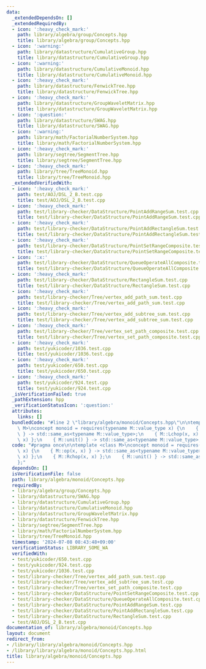 ```yaml
---
data:
  _extendedDependsOn: []
  _extendedRequiredBy:
  - icon: ':heavy_check_mark:'
    path: library/algebra/group/Concepts.hpp
    title: library/algebra/group/Concepts.hpp
  - icon: ':warning:'
    path: library/datastructure/CumulativeGroup.hpp
    title: library/datastructure/CumulativeGroup.hpp
  - icon: ':warning:'
    path: library/datastructure/CumulativeMonoid.hpp
    title: library/datastructure/CumulativeMonoid.hpp
  - icon: ':heavy_check_mark:'
    path: library/datastructure/FenwickTree.hpp
    title: library/datastructure/FenwickTree.hpp
  - icon: ':heavy_check_mark:'
    path: library/datastructure/GroupWaveletMatrix.hpp
    title: library/datastructure/GroupWaveletMatrix.hpp
  - icon: ':question:'
    path: library/datastructure/SWAG.hpp
    title: library/datastructure/SWAG.hpp
  - icon: ':warning:'
    path: library/math/FactorialNumberSystem.hpp
    title: library/math/FactorialNumberSystem.hpp
  - icon: ':heavy_check_mark:'
    path: library/segtree/SegmentTree.hpp
    title: library/segtree/SegmentTree.hpp
  - icon: ':heavy_check_mark:'
    path: library/tree/TreeMonoid.hpp
    title: library/tree/TreeMonoid.hpp
  _extendedVerifiedWith:
  - icon: ':heavy_check_mark:'
    path: test/AOJ/DSL_2_B.test.cpp
    title: test/AOJ/DSL_2_B.test.cpp
  - icon: ':heavy_check_mark:'
    path: test/library-checker/DataStructure/PointAddRangeSum.test.cpp
    title: test/library-checker/DataStructure/PointAddRangeSum.test.cpp
  - icon: ':heavy_check_mark:'
    path: test/library-checker/DataStructure/PointAddRectangleSum.test.cpp
    title: test/library-checker/DataStructure/PointAddRectangleSum.test.cpp
  - icon: ':heavy_check_mark:'
    path: test/library-checker/DataStructure/PointSetRangeComposite.test.cpp
    title: test/library-checker/DataStructure/PointSetRangeComposite.test.cpp
  - icon: ':x:'
    path: test/library-checker/DataStructure/QueueOperateAllComposite.test.cpp
    title: test/library-checker/DataStructure/QueueOperateAllComposite.test.cpp
  - icon: ':heavy_check_mark:'
    path: test/library-checker/DataStructure/RectangleSum.test.cpp
    title: test/library-checker/DataStructure/RectangleSum.test.cpp
  - icon: ':heavy_check_mark:'
    path: test/library-checker/Tree/vertex_add_path_sum.test.cpp
    title: test/library-checker/Tree/vertex_add_path_sum.test.cpp
  - icon: ':heavy_check_mark:'
    path: test/library-checker/Tree/vertex_add_subtree_sum.test.cpp
    title: test/library-checker/Tree/vertex_add_subtree_sum.test.cpp
  - icon: ':heavy_check_mark:'
    path: test/library-checker/Tree/vertex_set_path_composite.test.cpp
    title: test/library-checker/Tree/vertex_set_path_composite.test.cpp
  - icon: ':heavy_check_mark:'
    path: test/yukicoder/1036.test.cpp
    title: test/yukicoder/1036.test.cpp
  - icon: ':heavy_check_mark:'
    path: test/yukicoder/650.test.cpp
    title: test/yukicoder/650.test.cpp
  - icon: ':heavy_check_mark:'
    path: test/yukicoder/924.test.cpp
    title: test/yukicoder/924.test.cpp
  _isVerificationFailed: true
  _pathExtension: hpp
  _verificationStatusIcon: ':question:'
  attributes:
    links: []
  bundledCode: "#line 2 \"library/algebra/monoid/Concepts.hpp\"\n\ntemplate <class\
    \ M>\nconcept monoid = requires(typename M::value_type x) {\n    { M::op(x, x)\
    \ } -> std::same_as<typename M::value_type>;\n    { M::Lchop(x, x) };\n    { M::Rchop(x,\
    \ x) };\n    { M::unit() } -> std::same_as<typename M::value_type>;\n};\n"
  code: "#pragma once\n\ntemplate <class M>\nconcept monoid = requires(typename M::value_type\
    \ x) {\n    { M::op(x, x) } -> std::same_as<typename M::value_type>;\n    { M::Lchop(x,\
    \ x) };\n    { M::Rchop(x, x) };\n    { M::unit() } -> std::same_as<typename M::value_type>;\n\
    };"
  dependsOn: []
  isVerificationFile: false
  path: library/algebra/monoid/Concepts.hpp
  requiredBy:
  - library/algebra/group/Concepts.hpp
  - library/datastructure/SWAG.hpp
  - library/datastructure/CumulativeGroup.hpp
  - library/datastructure/CumulativeMonoid.hpp
  - library/datastructure/GroupWaveletMatrix.hpp
  - library/datastructure/FenwickTree.hpp
  - library/segtree/SegmentTree.hpp
  - library/math/FactorialNumberSystem.hpp
  - library/tree/TreeMonoid.hpp
  timestamp: '2024-07-08 08:43:48+09:00'
  verificationStatus: LIBRARY_SOME_WA
  verifiedWith:
  - test/yukicoder/650.test.cpp
  - test/yukicoder/924.test.cpp
  - test/yukicoder/1036.test.cpp
  - test/library-checker/Tree/vertex_add_path_sum.test.cpp
  - test/library-checker/Tree/vertex_add_subtree_sum.test.cpp
  - test/library-checker/Tree/vertex_set_path_composite.test.cpp
  - test/library-checker/DataStructure/PointSetRangeComposite.test.cpp
  - test/library-checker/DataStructure/QueueOperateAllComposite.test.cpp
  - test/library-checker/DataStructure/PointAddRangeSum.test.cpp
  - test/library-checker/DataStructure/PointAddRectangleSum.test.cpp
  - test/library-checker/DataStructure/RectangleSum.test.cpp
  - test/AOJ/DSL_2_B.test.cpp
documentation_of: library/algebra/monoid/Concepts.hpp
layout: document
redirect_from:
- /library/library/algebra/monoid/Concepts.hpp
- /library/library/algebra/monoid/Concepts.hpp.html
title: library/algebra/monoid/Concepts.hpp
---
```


